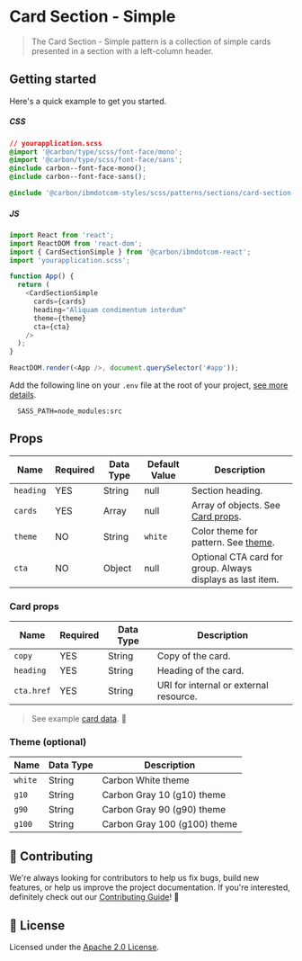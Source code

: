 # Card Section - Simple

> The Card Section - Simple pattern is a collection of simple cards presented in
> a section with a left-column header.

## Getting started

Here's a quick example to get you started.

##### CSS

```css
// yourapplication.scss
@import '@carbon/type/scss/font-face/mono';
@import '@carbon/type/scss/font-face/sans';
@include carbon--font-face-mono();
@include carbon--font-face-sans();

@include '@carbon/ibmdotcom-styles/scss/patterns/sections/card-section-images/card-section-simple';
```

##### JS

```javascript
import React from 'react';
import ReactDOM from 'react-dom';
import { CardSectionSimple } from '@carbon/ibmdotcom-react';
import 'yourapplication.scss';

function App() {
  return (
    <CardSectionSimple
      cards={cards}
      heading="Aliquam condimentum interdum"
      theme={theme}
      cta={cta}
    />
  );
}

ReactDOM.render(<App />, document.querySelector('#app'));
```

Add the following line on your `.env` file at the root of your project,
[see more details](https://github.com/carbon-design-system/ibm-dotcom-library/tree/master/packages/styles#usage).

```
  SASS_PATH=node_modules:src
```

## Props

| Name      | Required | Data Type | Default Value | Description                                                                                                                                                                         |
| --------- | -------- | --------- | ------------- | ----------------------------------------------------------------------------------------------------------------------------------------------------------------------------------- |
| `heading` | YES      | String    | null          | Section heading.                                                                                                                                                                    |
| `cards`   | YES      | Array     | null          | Array of objects. See [Card props](https://github.com/carbon-design-system/ibm-dotcom-library/tree/master/packages/react/src/patterns/sections/CardSectionSimple#props).            |
| `theme`   | NO       | String    | `white`       | Color theme for pattern. See [theme](https://github.com/carbon-design-system/ibm-dotcom-library/tree/master/packages/react/src/patterns/sections/CardSectionSimple#theme-optional). |
| `cta`     | NO       | Object    | null          | Optional CTA card for group. Always displays as last item.                                                                                                                          |

### Card props

| Name       | Required | Data Type | Description                            |
| ---------- | -------- | --------- | -------------------------------------- |
| `copy`     | YES      | String    | Copy of the card.                      |
| `heading`  | YES      | String    | Heading of the card.                   |
| `cta.href` | YES      | String    | URI for internal or external resource. |

> See example
> [card data](https://github.com/carbon-design-system/ibm-dotcom-library/blob/master/packages/react/src/patterns/sub-patterns/CardGroup/__stories__/data/cards.json).
> 👀

### Theme (optional)

| Name    | Data Type | Description                  |
| ------- | --------- | ---------------------------- |
| `white` | String    | Carbon White theme           |
| `g10`   | String    | Carbon Gray 10 (g10) theme   |
| `g90`   | String    | Carbon Gray 90 (g90) theme   |
| `g100`  | String    | Carbon Gray 100 (g100) theme |

## 🙌 Contributing

We're always looking for contributors to help us fix bugs, build new features,
or help us improve the project documentation. If you're interested, definitely
check out our
[Contributing Guide](https://github.com/carbon-design-system/ibm-dotcom-library/blob/master/.github/CONTRIBUTING.md)!
👀

## 📝 License

Licensed under the
[Apache 2.0 License](https://github.com/carbon-design-system/ibm-dotcom-library/blob/master/LICENSE).
